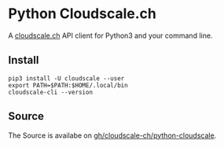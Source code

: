 # Python Cloudscale.ch

A [cloudscale.ch](https://www.cloudscale.ch) API client for Python3 and your command line.

## Install

~~~shell
pip3 install -U cloudscale --user
export PATH=$PATH:$HOME/.local/bin
cloudscale-cli --version
~~~

## Source

The Source is availabe on [gh/cloudscale-ch/python-cloudscale](https://github.com/cloudscale-ch/python-cloudscale).
